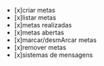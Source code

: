 - [x]criar metas
- [x]listar metas 
- [x]metas realizadas
- [x]metas abertas
- [x]marcar/desmArcar metas
- [x]remover metas
- [x]sistemas de mensagens
